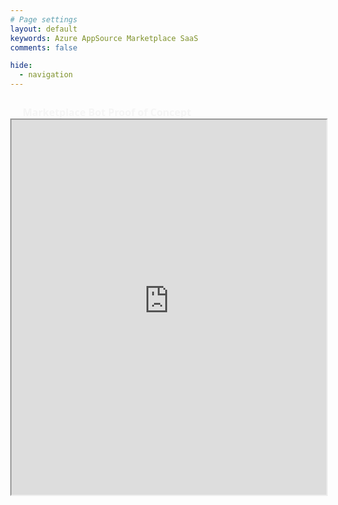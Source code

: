 ```yaml
---
# Page settings
layout: default
keywords: Azure AppSource Marketplace SaaS
comments: false

hide:
  - navigation
---
```


# Marketplace Bot Proof of Concept

<style>
  html, body {
      height: 100%;
  }
  body {
      margin: 0;
  }
  h1 {
      font-size: 16px;
      font-family: Segoe UI;
      line-height: 20px;
      color: whitesmoke;
      display: table-cell;
      padding: 13px 0px 0px 20px;
  }
  .heading {
      background-color: black;
      height: 50px;
  }
  .main {
      margin: 18px;
      border-radius: 4px;
  }

  div[role="form"]{
      background-color: black;
  }
  #webchat {
      position: fixed;
      height: calc(100% - 50px);
      width: 100%;
      top: 50px;
      overflow: hidden;
  }
</style>

<iframe 
    src="https://web.preview.powerva.microsoft.com/environments/839eace6-59ab-4243-97ec-a5b8fcc104e4/bots/new_bot_26502aa7d017484a9307e0f09788f489/webchat"
    frameborder="1"
    style="width: 100%; height: 600px;">
</iframe>

<script src="https://cdn.botframework.com/botframework-webchat/latest/webchat.js"></script>
<script>
    const styleOptions = {
        // Add styleOptions to customize web chat canvas
        hideUploadButton: true
    };

    console.debug("Got it");

    // Add your BOT ID below
    var BOT_ID = "b11ecfe8-48ef-4d5c-a77b-ee24c5c245a0";

    var theURL = "https://powerva.microsoft.com/website/bots/" + BOT_ID;

    const store = window.WebChat.createStore(
        {},
        ({ dispatch }) => next => action => {
            if (action.type === "DIRECT_LINE/CONNECT_FULFILLED") {
              dispatch({
                  meta: {
                        method: "keyboard",
                    },
                    payload: {
                        activity: {
                              channelData: {
                                  postBack: true,
                              },
                              //Web Chat will show the 'Greeting' System Topic message which has a trigger-phrase 'hello'
                              name: 'startConversation',
                              type: "event"
                          },
                    },
                    type: "DIRECT_LINE/POST_ACTIVITY",
                });
          }
          return next(action);
      }
    );
    fetch(theURL)
        .then(response => response.json())
        .then(conversationInfo => {
            window.WebChat.renderWebChat(
                {
                    directLine: window.WebChat.createDirectLine({
                        token: conversationInfo.token,
                    }),
                    store: store,
                    styleOptions: styleOptions
                },
                document.getElementById('webchat')
            );
        })
        .catch(err => console.error("An error occurred: " + err));
</script>